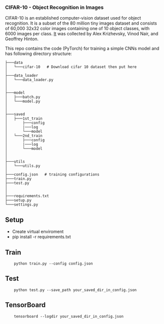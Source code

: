 ### CIFAR-10 - Object Recognition in Images

CIFAR-10 is an established computer-vision dataset used for object recognition. It is a subset of the 80 million tiny images dataset and consists of 60,000 32x32 color images containing one of 10 object classes, with 6000 images per class. [It](http://www.cs.toronto.edu/~kriz/cifar.html) was collected by Alex Krizhevsky, Vinod Nair, and Geoffrey Hinton.

This repo contains the code (PyTorch) for training a simple CNNs model and has following directory structure:
```
├───data
│   └───cifar-10   # Download cifar 10 dataset then put here 
│
├───data_loader
│   └───data_loader.py
│
│
├───model
│   ├───batch.py
│   └───model.py
│
│
├───saved
│   ├───1st_train      
│       ├───config
│       |───log
│       └───model
│   └───2nd_train
│       ├───config
│       |───log
│       └───model
│
│
├───utils
│   └───utils.py
│
├───config.json   # training configurations
├───train.py
├───test.py
│
│
├───requirements.txt
├───setup.py
└───settings.py
```

## Setup
* Create virtual enviroment
* pip install -r requirements.txt

## Train
```
    python train.py --config config.json
```

## Test
```
    python test.py --save_path your_saved_dir_in_config.json
```

## TensorBoard
```
    tensorboard --logdir your_saved_dir_in_config.json
```
